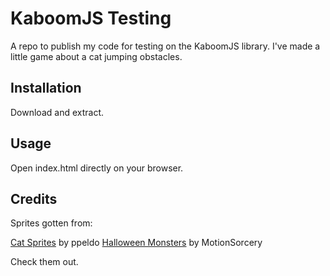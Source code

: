 # KaboomJS Testing

A repo to publish my code for testing on the KaboomJS library.
I've made a little game about a cat jumping obstacles.

## Installation

Download and extract.

## Usage

Open index.html directly on your browser.

## Credits

Sprites gotten from:

[Cat Sprites](https://pipoya.itch.io/pipoya-free-rpg-character-sprites-nekonin) by ppeldo
[Halloween Monsters](https://motionsorcery.itch.io/2d-animated-halloween-characters) by MotionSorcery

Check them out.